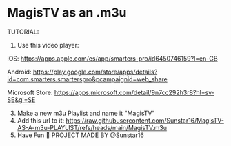 # MagisTV as an .m3u
TUTORIAL:
1. Use this video player:
 
iOS: https://apps.apple.com/es/app/smarters-pro/id6450746159?l=en-GB

Android: https://play.google.com/store/apps/details?id=com.smarters.smarterspro&pcampaignid=web_share

Microsoft Store: https://apps.microsoft.com/detail/9n7cc292h3r8?hl=sv-SE&gl=SE

   
3. Make a new m3u Playlist and name it "MagisTV"
4. Add this url to it: https://raw.githubusercontent.com/Sunstar16/MagisTV-AS-A-m3u-PLAYLIST/refs/heads/main/MagisTV.m3u
5. Have Fun 🍿
PROJECT MADE BY @Sunstar16
